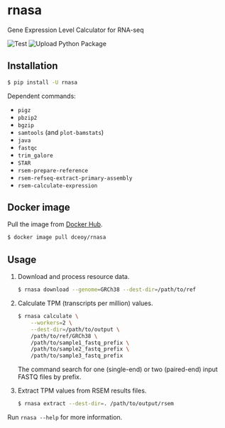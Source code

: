 rnasa
=====

Gene Expression Level Calculator for RNA-seq

![Test](https://github.com/dceoy/rnasa/workflows/Test/badge.svg)
![Upload Python Package](https://github.com/dceoy/rnasa/workflows/Upload%20Python%20Package/badge.svg)

Installation
------------

```sh
$ pip install -U rnasa
```

Dependent commands:

- `pigz`
- `pbzip2`
- `bgzip`
- `samtools` (and `plot-bamstats`)
- `java`
- `fastqc`
- `trim_galore`
- `STAR`
- `rsem-prepare-reference`
- `rsem-refseq-extract-primary-assembly`
- `rsem-calculate-expression`

Docker image
------------

Pull the image from [Docker Hub](https://hub.docker.com/r/dceoy/rnasa/).

```sh
$ docker image pull dceoy/rnasa
```

Usage
-----

1.  Download and process resource data.

    ```sh
    $ rnasa download --genome=GRCh38 --dest-dir=/path/to/ref
    ```

2.  Calculate TPM (transcripts per million) values.

    ```sh
    $ rnasa calculate \
        --workers=2 \
        --dest-dir=/path/to/output \
        /path/to/ref/GRCh38 \
        /path/to/sample1_fastq_prefix \
        /path/to/sample2_fastq_prefix \
        /path/to/sample3_fastq_prefix
    ```

    The command search for one (single-end) or two (paired-end) input FASTQ files by prefix.

3.  Extract TPM values from RSEM results files.

    ```sh
    $ rnasa extract --dest-dir=. /path/to/output/rsem
    ```

Run `rnasa --help` for more information.
